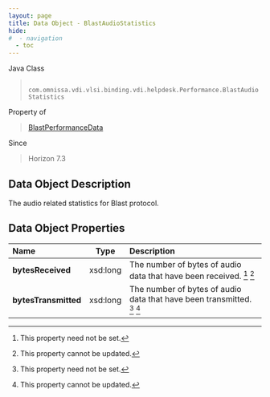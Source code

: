 ```yaml
---
layout: page
title: Data Object - BlastAudioStatistics
hide:
#  - navigation
  - toc
---
```






Java Class
> ` com.omnissa.vdi.vlsi.binding.vdi.helpdesk.Performance.BlastAudioStatistics`

Property of
> [BlastPerformanceData](vdi.helpdesk.Performance.BlastPerformanceData.md#field_detail)

Since
> Horizon 7.3


## Data Object Description

The audio related statistics for Blast protocol.

## Data Object Properties

 Name | Type | Description
:---|:---:|:---
**bytesReceived**|  xsd:long|  The number of bytes of audio data that have been received. [^1] [^2]
**bytesTransmitted**|  xsd:long|  The number of bytes of audio data that have been transmitted. [^1] [^2]


 


[^1]: This property need not be set.
[^2]: This property cannot be updated.